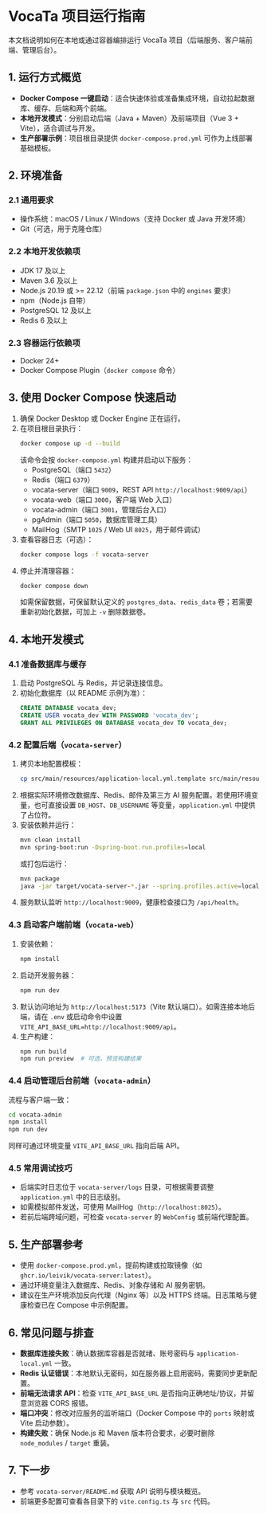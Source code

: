 # VocaTa 项目运行指南

本文档说明如何在本地或通过容器编排运行 VocaTa 项目（后端服务、客户端前端、管理后台）。

## 1. 运行方式概览
- **Docker Compose 一键启动**：适合快速体验或准备集成环境，自动拉起数据库、缓存、后端和两个前端。
- **本地开发模式**：分别启动后端（Java + Maven）及前端项目（Vue 3 + Vite），适合调试与开发。
- **生产部署示例**：项目根目录提供 `docker-compose.prod.yml` 可作为上线部署基础模板。

## 2. 环境准备
### 2.1 通用要求
- 操作系统：macOS / Linux / Windows（支持 Docker 或 Java 开发环境）
- Git（可选，用于克隆仓库）

### 2.2 本地开发依赖项
- JDK 17 及以上
- Maven 3.6 及以上
- Node.js 20.19 或 >= 22.12（前端 `package.json` 中的 `engines` 要求）
- npm（Node.js 自带）
- PostgreSQL 12 及以上
- Redis 6 及以上

### 2.3 容器运行依赖项
- Docker 24+
- Docker Compose Plugin（`docker compose` 命令）

## 3. 使用 Docker Compose 快速启动
1. 确保 Docker Desktop 或 Docker Engine 正在运行。
2. 在项目根目录执行：
   ```bash
   docker compose up -d --build
   ```
   该命令会按 `docker-compose.yml` 构建并启动以下服务：
   - PostgreSQL（端口 `5432`）
   - Redis（端口 `6379`）
   - vocata-server（端口 `9009`，REST API `http://localhost:9009/api`）
   - vocata-web（端口 `3000`，客户端 Web 入口）
   - vocata-admin（端口 `3001`，管理后台入口）
   - pgAdmin（端口 `5050`，数据库管理工具）
   - MailHog（SMTP `1025` / Web UI `8025`，用于邮件调试）
3. 查看容器日志（可选）：
   ```bash
   docker compose logs -f vocata-server
   ```
4. 停止并清理容器：
   ```bash
   docker compose down
   ```
   如需保留数据，可保留默认定义的 `postgres_data`、`redis_data` 卷；若需要重新初始化数据，可加上 `-v` 删除数据卷。

## 4. 本地开发模式
### 4.1 准备数据库与缓存
1. 启动 PostgreSQL 与 Redis，并记录连接信息。
2. 初始化数据库（以 README 示例为准）：
   ```sql
   CREATE DATABASE vocata_dev;
   CREATE USER vocata_dev WITH PASSWORD 'vocata_dev';
   GRANT ALL PRIVILEGES ON DATABASE vocata_dev TO vocata_dev;
   ```

### 4.2 配置后端（`vocata-server`）
1. 拷贝本地配置模板：
   ```bash
   cp src/main/resources/application-local.yml.template src/main/resources/application-local.yml
   ```
2. 根据实际环境修改数据库、Redis、邮件及第三方 AI 服务配置。若使用环境变量，也可直接设置 `DB_HOST`、`DB_USERNAME` 等变量，`application.yml` 中提供了占位符。
3. 安装依赖并运行：
   ```bash
   mvn clean install
   mvn spring-boot:run -Dspring-boot.run.profiles=local
   ```
   或打包后运行：
   ```bash
   mvn package
   java -jar target/vocata-server-*.jar --spring.profiles.active=local
   ```
4. 服务默认监听 `http://localhost:9009`，健康检查接口为 `/api/health`。

### 4.3 启动客户端前端（`vocata-web`）
1. 安装依赖：
   ```bash
   npm install
   ```
2. 启动开发服务器：
   ```bash
   npm run dev
   ```
3. 默认访问地址为 `http://localhost:5173`（Vite 默认端口）。如需连接本地后端，请在 `.env` 或启动命令中设置 `VITE_API_BASE_URL=http://localhost:9009/api`。
4. 生产构建：
   ```bash
   npm run build
   npm run preview  # 可选，预览构建结果
   ```

### 4.4 启动管理后台前端（`vocata-admin`）
流程与客户端一致：
```bash
cd vocata-admin
npm install
npm run dev
```
同样可通过环境变量 `VITE_API_BASE_URL` 指向后端 API。

### 4.5 常用调试技巧
- 后端实时日志位于 `vocata-server/logs` 目录，可根据需要调整 `application.yml` 中的日志级别。
- 如需模拟邮件发送，可使用 MailHog（`http://localhost:8025`）。
- 若前后端跨域问题，可检查 `vocata-server` 的 `WebConfig` 或前端代理配置。

## 5. 生产部署参考
- 使用 `docker-compose.prod.yml`，提前构建或拉取镜像（如 `ghcr.io/leivik/vocata-server:latest`）。
- 通过环境变量注入数据库、Redis、对象存储和 AI 服务密钥。
- 建议在生产环境添加反向代理（Nginx 等）以及 HTTPS 终端。日志策略与健康检查已在 Compose 中示例配置。

## 6. 常见问题与排查
- **数据库连接失败**：确认数据库容器是否就绪、账号密码与 `application-local.yml` 一致。
- **Redis 认证错误**：本地默认无密码，如在服务器上启用密码，需要同步更新配置。
- **前端无法请求 API**：检查 `VITE_API_BASE_URL` 是否指向正确地址/协议，并留意浏览器 CORS 报错。
- **端口冲突**：修改对应服务的监听端口（Docker Compose 中的 `ports` 映射或 Vite 启动参数）。
- **构建失败**：确保 Node.js 和 Maven 版本符合要求，必要时删除 `node_modules` / `target` 重装。

## 7. 下一步
- 参考 `vocata-server/README.md` 获取 API 说明与模块概览。
- 前端更多配置可查看各目录下的 `vite.config.ts` 与 `src` 代码。
